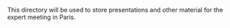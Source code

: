 This directory will be used to store presentations and other material for the
expert meeting in Paris.
